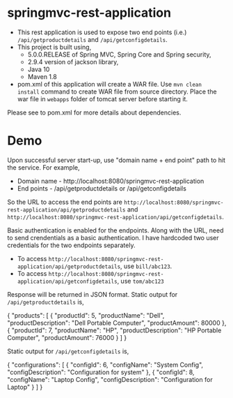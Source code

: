 # springmvc-rest-application
   * This rest application is used to expose two end points (i.e.) `/api/getproductdetails` and `/api/getconfigdetails`. 
   * This project is built using,
        * 5.0.0.RELEASE of Spring MVC, Spring Core and Spring security,
        * 2.9.4 version of jackson library,
        * Java 10
        * Maven 1.8
   * pom.xml of this application will create a WAR file. Use `mvn clean install` command to create WAR file from source directory. Place the war file in `webapps` folder of tomcat server before starting it. 

Please see to pom.xml for more details about dependencies.

# Demo
Upon successful server start-up, use "domain name + end point" path to hit the service. For example,
   * Domain name - http://localhost:8080/springmvc-rest-application
   * End points - /api/getproductdetails or /api/getconfigdetails

So the URL to access the end points are `http://localhost:8080/springmvc-rest-application/api/getproductdetails` and `http://localhost:8080/springmvc-rest-application/api/getconfigdetails`.

Basic authentication is enabled for the endpoints. Along with the URL, need to send crendentials as a basic authentication. I have hardcoded two user credentials for the two endpoints separately. 
   * To access `http://localhost:8080/springmvc-rest-application/api/getproductdetails`, use `bill/abc123`.
   * To access `http://localhost:8080/springmvc-rest-application/api/getconfigdetails`, use `tom/abc123`
   
 Response will be returned in JSON format. Static output for `/api/getproductdetails` is,
 
 {
  "products": [
    {
      "productId": 5,
      "productName": "Dell",
      "productDescription": "Dell Portable Computer",
      "productAmount": 80000
    },
    {
      "productId": 7,
      "productName": "HP",
      "productDescription": "HP Portable Computer",
      "productAmount": 76000
    }
  ]
}
 
 Static output for `/api/getconfigdetails` is,
 
 {
  "configurations": [
    {
      "configId": 6,
      "configName": "System Config",
      "configDescription": "Configuration for system"
    },
    {
      "configId": 8,
      "configName": "Laptop Config",
      "configDescription": "Configuration for Laptop"
    }
  ]
}
